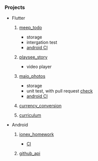 ### Projects
- Flutter 
    1. [meep_todo](https://github.com/merukoo0507/interview_homework/tree/flutter/test/meep_todo/meep_todo)
        - storage
        - intergation test
        - [android CI](https://github.com/merukoo0507/interview_homework/actions/runs/9073481966)

    2. [playsee_story](https://github.com/merukoo0507/interview_homework/tree/develop/playsee_story)
        - video player

    3. [maio_photos](https://github.com/merukoo0507/interview_homework/tree/develop/maio_photos)
        - storage 
        - unit test, with pull request [check](https://github.com/merukoo0507/interview_homework/pull/12)
        - [android CI](https://github.com/merukoo0507/interview_homework/actions/runs/9073247144)

    4. [currency_conversion](https://github.com/merukoo0507/interview_homework/tree/develop/currency_conversion)
    
    5. [curriculum](https://github.com/merukoo0507/interview_homework/tree/develop/curriculum)
       
- Android
    1. [ionex_homework](https://github.com/merukoo0507/interview_homework/tree/develop/ionex_homework)
       - [CI](https://github.com/merukoo0507/interview_homework/actions/runs/9027198327)

    2. [github_api](https://github.com/merukoo0507/interview_homework/tree/develop/github_api)
    

